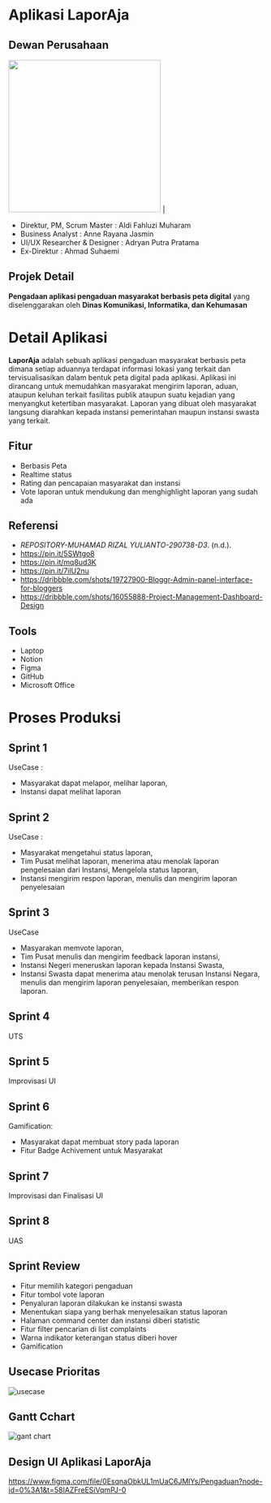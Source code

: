 # Aplikasi LaporAja

## Dewan Perusahaan
<img src="https://user-images.githubusercontent.com/83355111/209906636-d012ac1f-1631-4082-bcee-89301d8b799d.png"  width="300"> |
  - Direktur, PM, Scrum Master : Aldi Fahluzi Muharam
  - Business Analyst : Anne Rayana Jasmin
  - UI/UX Researcher & Designer : Adryan Putra Pratama
  - Ex-Direktur : Ahmad Suhaemi

## Projek Detail
**Pengadaan aplikasi pengaduan masyarakat berbasis peta digital** yang diselenggarakan oleh **Dinas Komunikasi, Informatika, dan Kehumasan**

# Detail Aplikasi
**LaporAja** adalah sebuah aplikasi pengaduan masyarakat berbasis peta dimana setiap aduannya terdapat informasi lokasi yang terkait dan tervisualisasikan dalam bentuk peta digital pada aplikasi. Aplikasi ini dirancang untuk memudahkan masyarakat mengirim laporan, aduan, ataupun keluhan terkait fasilitas publik ataupun suatu kejadian yang menyangkut ketertiban masyarakat. Laporan yang dibuat oleh masyarakat langsung diarahkan kepada instansi pemerintahan maupun instansi swasta yang terkait.

## Fitur
  - Berbasis Peta
  - Realtime status
  - Rating dan pencapaian masyarakat dan instansi
  - Vote laporan untuk mendukung dan menghighlight laporan yang sudah ada
## Referensi
  - <div class="csl-entry"><i>REPOSITORY-MUHAMAD RIZAL YULIANTO-290738-D3</i>. (n.d.).</div>
  - https://pin.it/5SWtgo8
  - https://pin.it/mq8ud3K
  - https://pin.it/7ilU2nu
  - https://dribbble.com/shots/19727900-Bloggr-Admin-panel-interface-for-bloggers
  - https://dribbble.com/shots/16055888-Project-Management-Dashboard-Design
## Tools
  - Laptop
  - Notion
  - Figma
  - GitHub
  - Microsoft Office
# Proses Produksi
## Sprint 1
UseCase : 
  - Masyarakat dapat melapor, melihar laporan, 
  - Instansi dapat melihat laporan
## Sprint 2
UseCase : 
  - Masyarakat mengetahui status laporan, 
  - Tim Pusat melihat laporan, menerima atau menolak laporan pengelesaian dari Instansi, Mengelola status laporan, 
  - Instansi mengirim respon laporan, menulis dan mengirim laporan penyelesaian 
## Sprint 3
UseCase
  - Masyarakan memvote laporan, 
  - Tim Pusat menulis dan mengirim feedback laporan instansi,
  - Instansi Negeri meneruskan laporan kepada Instansi Swasta,
  - Instansi Swasta dapat menerima atau menolak terusan Instansi Negara, menulis dan mengirim laporan penyelesaian, memberikan respon laporan.
## Sprint 4
UTS
## Sprint 5
Improvisasi UI
## Sprint 6
Gamification:
  - Masyarakat dapat membuat story pada laporan
  - Fitur Badge Achivement untuk Masyarakat
## Sprint 7
Improvisasi dan Finalisasi UI
## Sprint 8
UAS
## Sprint Review
 - Fitur memilih kategori pengaduan
 - Fitur tombol vote laporan
 - Penyaluran laporan dilakukan ke instansi swasta
 - Menentukan siapa yang berhak menyelesaikan status laporan
 - Halaman command center dan instansi diberi statistic 
 - Fitur filter pencarian di list complaints
 - Warna indikator keterangan status diberi hover
 - Gamification
## Usecase Prioritas
![usecase](https://user-images.githubusercontent.com/83355111/209907248-02d58d42-e472-4679-b671-c30e198be722.PNG)
## Gantt Cchart
![gant chart](https://user-images.githubusercontent.com/83355111/209907258-788faf54-a3de-4fca-9b7f-ab3428520ee0.PNG)
## Design UI Aplikasi LaporAja
https://www.figma.com/file/0EsqnaObkUL1mUaC6JMlYs/Pengaduan?node-id=0%3A1&t=58IAZFreESiVqmPJ-0



